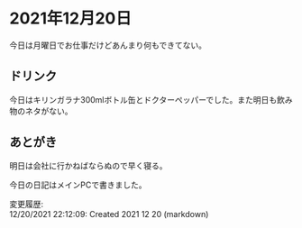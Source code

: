 # 2021年12月20日

今日は月曜日でお仕事だけどあんまり何もできてない。

## ドリンク

今日はキリンガラナ300mlボトル缶とドクターペッパーでした。また明日も飲み物のネタがない。

## あとがき

明日は会社に行かねばならぬので早く寝る。

今日の日記はメインPCで書きました。

変更履歴:  
12/20/2021 22:12:09: Created 2021 12 20 (markdown)  

